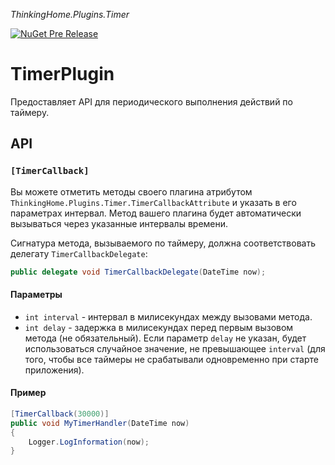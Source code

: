 ﻿*ThinkingHome.Plugins.Timer*

[![NuGet Pre Release](https://img.shields.io/nuget/vpre/ThinkingHome.Plugins.Timer.svg)](https://www.nuget.org/packages/ThinkingHome.Plugins.Timer)

# TimerPlugin

Предоставляет API для периодического выполнения действий по таймеру.

## API

### `[TimerCallback]`

Вы можете отметить методы своего плагина атрибутом `ThinkingHome.Plugins.Timer.TimerCallbackAttribute` и указать в его параметрах интервал. Метод вашего плагина будет автоматически вызываться через указанные интервалы времени.

Сигнатура метода, вызываемого по таймеру, должна соответствовать делегату `TimerCallbackDelegate`:

```csharp
public delegate void TimerCallbackDelegate(DateTime now);
```

#### Параметры

- `int interval` - интервал в милисекундах между вызовами метода.
- `int delay` - задержка в милисекундах перед первым вызовом метода (не обязательный). Если параметр `delay` не указан, будет использоваться случайное значение, не превышающее `interval` (для того, чтобы все таймеры не срабатывали одновременно при старте приложения).

#### Пример

```csharp
[TimerCallback(30000)]
public void MyTimerHandler(DateTime now)
{
    Logger.LogInformation(now);
}
```
